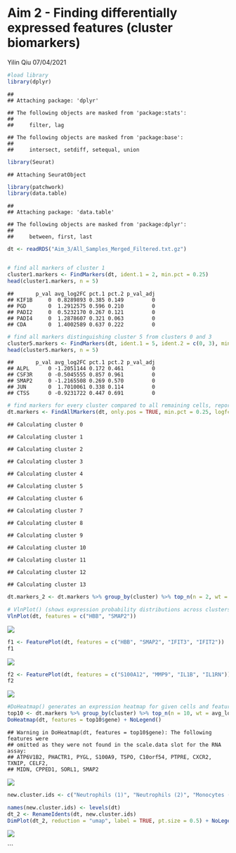 Aim 2 - Finding differentially expressed features (cluster biomarkers)
================
Yilin Qiu
07/04/2021



``` r
#load library
library(dplyr)
```

    ## 
    ## Attaching package: 'dplyr'

    ## The following objects are masked from 'package:stats':
    ## 
    ##     filter, lag

    ## The following objects are masked from 'package:base':
    ## 
    ##     intersect, setdiff, setequal, union

``` r
library(Seurat)
```

    ## Attaching SeuratObject

``` r
library(patchwork)
library(data.table)
```

    ## 
    ## Attaching package: 'data.table'

    ## The following objects are masked from 'package:dplyr':
    ## 
    ##     between, first, last

``` r
dt <- readRDS("Aim_3/All_Samples_Merged_Filtered.txt.gz")


# find all markers of cluster 1
cluster1.markers <- FindMarkers(dt, ident.1 = 2, min.pct = 0.25)
head(cluster1.markers, n = 5)
```

    ##       p_val avg_log2FC pct.1 pct.2 p_val_adj
    ## KIF1B     0  0.8289893 0.385 0.149         0
    ## PGD       0  1.2912575 0.596 0.210         0
    ## PADI2     0  0.5232170 0.267 0.121         0
    ## PADI4     0  1.2878607 0.321 0.063         0
    ## CDA       0  1.4002589 0.637 0.222         0

``` r
# find all markers distinguishing cluster 5 from clusters 0 and 3
cluster5.markers <- FindMarkers(dt, ident.1 = 5, ident.2 = c(0, 3), min.pct = 0.25)
head(cluster5.markers, n = 5)
```

    ##       p_val avg_log2FC pct.1 pct.2 p_val_adj
    ## ALPL      0 -1.2051144 0.172 0.461         0
    ## CSF3R     0 -0.5045555 0.857 0.961         0
    ## SMAP2     0 -1.2165508 0.269 0.570         0
    ## JUN       0  1.7010061 0.338 0.114         0
    ## CTSS      0 -0.9231722 0.447 0.691         0

``` r
# find markers for every cluster compared to all remaining cells, report only the positive ones
dt.markers <- FindAllMarkers(dt, only.pos = TRUE, min.pct = 0.25, logfc.threshold = 0.25)
```

    ## Calculating cluster 0

    ## Calculating cluster 1

    ## Calculating cluster 2

    ## Calculating cluster 3

    ## Calculating cluster 4

    ## Calculating cluster 5

    ## Calculating cluster 6

    ## Calculating cluster 7

    ## Calculating cluster 8

    ## Calculating cluster 9

    ## Calculating cluster 10

    ## Calculating cluster 11

    ## Calculating cluster 12

    ## Calculating cluster 13

``` r
dt.markers_2 <- dt.markers %>% group_by(cluster) %>% top_n(n = 2, wt = avg_log2FC)

# VlnPlot() (shows expression probability distributions across clusters)
VlnPlot(dt, features = c("HBB", "SMAP2"))
```

![](Aim_2_files/figure-gfm/unnamed-chunk-1-1.png)<!-- -->

``` r
f1 <- FeaturePlot(dt, features = c("HBB", "SMAP2", "IFIT3", "IFIT2"))
f1
```

![](Aim_2_files/figure-gfm/unnamed-chunk-1-2.png)<!-- -->

``` r
f2 <- FeaturePlot(dt, features = c("S100A12", "MMP9", "IL1B", "IL1RN"))
f2
```

![](Aim_2_files/figure-gfm/unnamed-chunk-2-1.png)<!-- -->

``` r
#DoHeatmap() generates an expression heatmap for given cells and features. In this case, we are plotting the top 20 markers (or all markers if less than 20) for each cluster.
top10 <- dt.markers %>% group_by(cluster) %>% top_n(n = 10, wt = avg_log2FC)
DoHeatmap(dt, features = top10$gene) + NoLegend()
```

    ## Warning in DoHeatmap(dt, features = top10$gene): The following features were
    ## omitted as they were not found in the scale.data slot for the RNA assay:
    ## ATP6V1B2, PHACTR1, PYGL, S100A9, TSPO, C10orf54, PTPRE, CXCR2, TXNIP, CELF2,
    ## MIDN, CPPED1, SORL1, SMAP2

![](Aim_2_files/figure-gfm/unnamed-chunk-3-1.png)<!-- -->

``` r
new.cluster.ids <- c("Neutrophils (1)", "Neutrophils (2)", "Monocytes (1)", "Macrophages (1)", "Neutrophils (3)", "Neutrophils (4)", "T cells, NK-cells", "Macrophages (2)", "Monocytes (2)", "Neutrophils (5)", "Neutrophils (6)", "Neutrophils (7)","Epithelial_cell", "B cells")

names(new.cluster.ids) <- levels(dt)
dt_2 <- RenameIdents(dt, new.cluster.ids)
DimPlot(dt_2, reduction = "umap", label = TRUE, pt.size = 0.5) + NoLegend()
```

![](Aim_2_files/figure-gfm/unnamed-chunk-4-1.png)<!-- -->

\`\`\`
